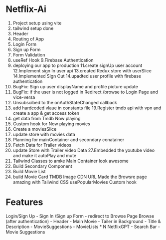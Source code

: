 

 # Netflix-Ai

1. Project setup using vite 
2. tailwind setup done
3. Header
4. Routing of App
5. Login Form
6. Sign up Form
7. Form Validation
8. useRef Hook
9.Firebase Authentication
10. deploying our app to production 
11.create signUp user account  
12.Implement sign In  user api
13.created Redux store with userSlice 
14.Implemented Sign Out 
14.upadted user profile with firebase authentication
15.  BugFix: Sign up user displayName and profile picture update
16. BugFix: if the user is not logged in Redirect /browse to Login Page and vice-versa
17. Unsubscibed to the onAuthStateChanged callback
18. add hardcoded vlaue in constants file
19.Register tmdb api with vpn and create a app & get access token 
20. get data from Tmdb Now playing 
21. Custom hook for Now playing movies 
22. Create a moviesSlice 
23. update store with movies data 
24. Planning for mainContainer and secondary conatainer 
25. Fetch Data for Trailer videos 
26. update Store with Trailer video Data 
27.Embedded the youtube video and make it autoPlay and  mute 
28. Tailwind Classes to amke Main Container look awesome 
29.   Build Secondary Component
30.   Build Movie List
31.   build Movie Card
    TMDB Image CDN URL
    Made the Browsre page amazing with Tailwind CSS
    usePopularMovies Custom hook



# Features

Login/Sign Up
     - Sign In /Sign up Form
     - redirect to Browse Page
Browse (after authentication)
     - Header
     - Main Movie
             - Tailer in Background
             - Title & Description
             - MovieSuggestions
             - MovieLists * N
NetflixGPT
    - Search Bar
    - Movie Suggestions